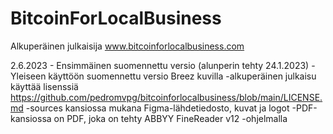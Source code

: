 # BitcoinForLocalBusiness
Alkuperäinen julkaisija www.bitcoinforlocalbusiness.com

2.6.2023 - Ensimmäinen suomennettu versio (alunperin tehty 24.1.2023)
-Yleiseen käyttöön suomennettu versio Breez kuvilla
-alkuperäinen julkaisu käyttää lisenssiä https://github.com/pedromvpg/bitcoinforlocalbusiness/blob/main/LICENSE.md
-sources kansiossa mukana Figma-lähdetiedosto, kuvat ja logot
-PDF-kansiossa on PDF, joka on tehty ABBYY FineReader v12 -ohjelmalla 
